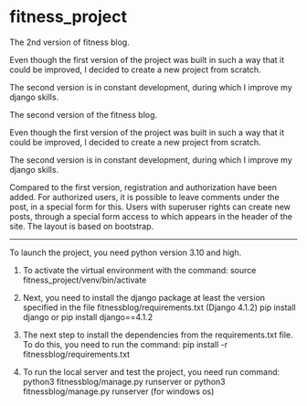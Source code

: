 # fitness_project

The 2nd version of fitness blog. 

Even though the first version of the project was built in such a way that it could be improved, I decided to create a new project from scratch.

The second version is in constant development, during which I improve my django skills.

The second version of the fitness blog.

Even though the first version of the project was built in such a way that it could be improved, I decided to create a new project from scratch.

The second version is in constant development, during which I improve my django skills.

Compared to the first version, registration and authorization have been added. For authorized users, it is possible to leave comments under the post, in a special form for this. Users with superuser rights can create new posts, through a special form access to which appears in the header of the site.
The layout is based on bootstrap.

---

To launch the project, you need python version 3.10 and high.

1. To activate the virtual environment with the command:
source fitness_project/venv/bin/activate

2. Next, you need to install the django package at least the version specified in the file fitnessblog/requirements.txt (Django 4.1.2)
pip install django   or   pip install django==4.1.2

3. The next step to install the dependencies from the requirements.txt file. To do this, you need to run the command:
pip install -r fitnessblog/requirements.txt

4. To run the local server and test the project, you need run command:
python3 fitnessblog/manage.py runserver   or   python3 fitnessblog/manage.py runserver (for windows os)
